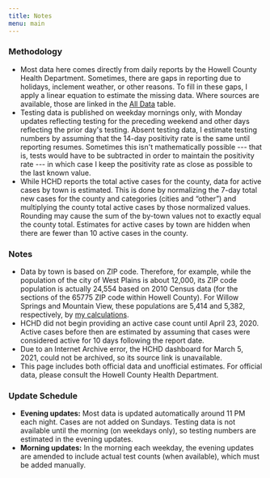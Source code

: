 ```yaml
---
title: Notes
menu: main
---
```


### Methodology
* Most data here comes directly from daily reports by the Howell County Health Department. Sometimes, there are gaps in reporting due to holidays, inclement weather, or other reasons. To fill in these gaps, I apply a linear equation to estimate the missing data. Where sources are available, those are linked in the [All Data](../all-data) table.
* Testing data is published on weekday mornings only, with Monday updates reflecting testing for the preceding weekend and other days reflecting the prior day's testing. Absent testing data, I estimate testing numbers by assuming that the 14-day positivity rate is the same until reporting resumes. Sometimes this isn't mathematically possible --- that is, tests would have to be subtracted in order to maintain the positivity rate --- in which case I keep the positivity rate as close as possible to the last known value.
* While HCHD reports the total active cases for the county, data for active cases by town is estimated. This is done by normalizing the 7-day total new cases for the county and categories (cities and “other”) and multiplying the county total active cases by those normalized values. Rounding may cause the sum of the by-town values not to exactly equal the county total. Estimates for active cases by town are hidden when there are fewer than 10 active cases in the county.

### Notes
* Data by town is based on ZIP code. Therefore, for example, while the population of the city of West Plains is about 12,000, its ZIP code population is actually 24,554 based on 2010 Census data (for the sections of the 65775 ZIP code within Howell County). For Willow Springs and Mountain View, these populations are 5,414 and 5,382, respectively, by [my calculations](https://gist.github.com/jonblatho/003174508c09c2001d38e386a95fe9cd).
* HCHD did not begin providing an active case count until April 23, 2020. Active cases before then are estimated by assuming that cases were considered active for 10 days following the report date.
* Due to an Internet Archive error, the HCHD dashboard for March 5, 2021, could not be archived, so its source link is unavailable.
* This page includes both official data and unofficial estimates. For official data, please consult the Howell County Health Department.

### Update Schedule
* **Evening updates:** Most data is updated automatically around 11 PM each night. Cases are not added on Sundays. Testing data is not available until the morning (on weekdays only), so testing numbers are estimated in the evening updates.
* **Morning updates:** In the morning each weekday, the evening updates are amended to include actual test counts (when available), which must be added manually.